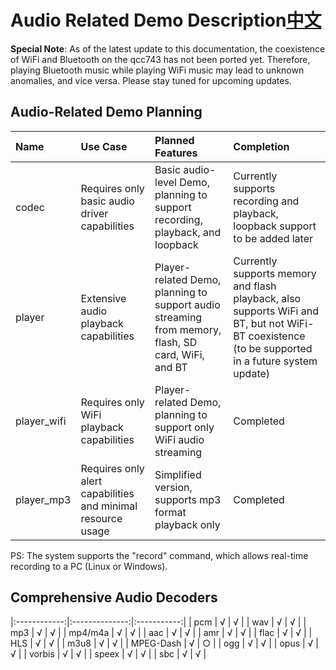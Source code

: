 # Audio Related Demo Description[中文](README_zh.md)

**Special Note**: As of the latest update to this documentation, the coexistence of WiFi and Bluetooth on the qcc743 has not been ported yet. Therefore, playing Bluetooth music while playing WiFi music may lead to unknown anomalies, and vice versa. Please stay tuned for upcoming updates.

## Audio-Related Demo Planning

| Name         |    Use Case    | Planned Features   | Completion |
|:------------|:-------------|:------------|:---------|
| codec       | Requires only basic audio driver capabilities | Basic audio-level Demo, planning to support recording, playback, and loopback | Currently supports recording and playback, loopback support to be added later     |
| player      | Extensive audio playback capabilities | Player-related Demo, planning to support audio streaming from memory, flash, SD card, WiFi, and BT | Currently supports memory and flash playback, also supports WiFi and BT, but not WiFi-BT coexistence (to be supported in a future system update)    |
| player_wifi | Requires only WiFi playback capabilities | Player-related Demo, planning to support only WiFi audio streaming | Completed                       |
| player_mp3  | Requires only alert capabilities and minimal resource usage | Simplified version, supports mp3 format playback only | Completed                    |

PS: The system supports the "record" command, which allows real-time recording to a PC (Linux or Windows).

## Comprehensive Audio Decoders

|:------------:|:--------------:|:-----------:|
|  pcm         |      √         |      √      |
|  wav         |      √         |      √      |
|  mp3         |      √         |      √      |
|  mp4/m4a     |      √         |      √      |
|  aac         |      √         |      √      |
|  amr         |      √         |      √      |
|  flac        |      √         |      √      |
|  HLS         |      √         |      √      |
|  m3u8        |      √         |      √      |
|  MPEG-Dash   |      √         |      ○      |
|  ogg         |      √         |      √      |
|  opus        |      √         |      √      |
|  vorbis      |      √         |      √      |
|  speex       |      √         |      √      |
|  sbc         |      √         |      √      |